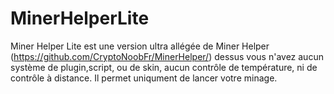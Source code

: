 # MinerHelperLite

Miner Helper Lite est une version ultra allégée de Miner Helper (https://github.com/CryptoNoobFr/MinerHelper/) dessus vous n'avez aucun système de plugin,script, ou de skin, aucun contrôle de température, ni de contrôle à distance. Il permet uniqument de lancer votre minage.
